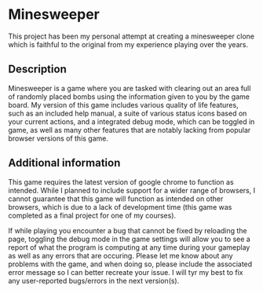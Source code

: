 # Minesweeper
This project has been my personal attempt at creating a minesweeper clone which is faithful to the original from my experience playing over the years. 

## Description
Minesweeper is a game where you are tasked with clearing out an area full of randomly placed bombs using the information given to you by the game board. My version of this game includes various quality of life features, such as an included help manual, a suite of various status icons based on your current actions, and a integrated debug mode, which can be toggled in game, as well as many other features that are notably lacking from popular browser versions of this game. 

## Additional information
This game requires the latest version of google chrome to function as intended. While I planned to include support for a wider range of browsers, I cannot guarantee that this game will function as intended on other browsers, which is due to a lack of development time (this game was completed as a final project for one of my courses). 

If while playing you encounter a bug that cannot be fixed by reloading the page, toggling the debug mode in the game settings will allow you to see a report of what the program is computing at any time during your gameplay as well as any errors that are occuring. Please let me know about any problems with the game, and when doing so, please include the associated error message so I can better recreate your issue. I will  tyr my best to fix any user-reported bugs/errors in the next version(s).


